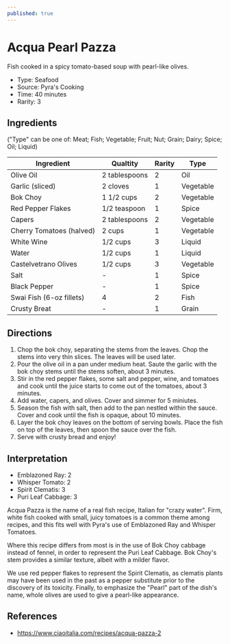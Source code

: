 ```yaml
---
published: true
---
```


# Acqua Pearl Pazza

Fish cooked in a spicy tomato-based soup with pearl-like olives.

* Type: Seafood
* Source: Pyra's Cooking
* Time: 40 minutes
* Rarity: 3

## Ingredients

("Type" can be one of: Meat; Fish; Vegetable; Fruit; Nut; Grain; Dairy; Spice; Oil; Liquid)

| Ingredient           | Qualtity       | Rarity | Type      |
| -------------------- | -------------- | ------ | --------- |
| Olive Oil            | 2 tablespoons  | 2      | Oil       |
| Garlic (sliced)      | 2 cloves       | 1      | Vegetable |
| Bok Choy             | 1 1/2 cups     | 2      | Vegetable |
| Red Pepper Flakes    | 1/2 teaspoon   | 1      | Spice     |
| Capers               | 2 tablespoons  | 2      | Vegetable |
| Cherry Tomatoes (halved) | 2 cups     | 1      | Vegetable |
| White Wine           | 1/2 cups       | 3      | Liquid    |
| Water                | 1/2 cups       | 1      | Liquid    |
| Castelvetrano Olives | 1/2 cups       | 3      | Vegetable |
| Salt                 | -              | 1      | Spice     |
| Black Pepper         | -              | 1      | Spice     |
| Swai Fish (6-oz fillets) | 4          | 2      | Fish      |
| Crusty Breat         | -              | 1      | Grain     |

## Directions

1. Chop the bok choy, separating the stems from the leaves. Chop the stems into very thin slices. The leaves will be used later.
2. Pour the olive oil in a pan under medium heat. Saute the garlic with the bok choy stems until the stems soften, about 3 minutes.
3. Stir in the red pepper flakes, some salt and pepper, wine, and tomatoes and cook until the juice starts to come out of the tomatoes, about 3 minutes.
4. Add water, capers, and olives. Cover and simmer for 5 miniutes.
5. Season the fish with salt, then add to the pan nestled within the sauce. Cover and cook until the fish is opaque, about 10 minutes.
6. Layer the bok choy leaves on the bottom of serving bowls. Place the fish on top of the leaves, then spoon the sauce over the fish.
7. Serve with crusty bread and enjoy!

## Interpretation

* Emblazoned Ray: 2
* Whisper Tomato: 2
* Spirit Clematis: 3
* Puri Leaf Cabbage: 3

Acqua Pazza is the name of a real fish recipe, Italian for "crazy water". Firm, white fish cooked with small, juicy tomatoes is a common theme among recipes, and this fits well with Pyra's use of Emblazoned Ray and Whisper Tomatoes.

Where this recipe differs from most is in the use of Bok Choy cabbage instead of fennel, in order to represent the Puri Leaf Cabbage. Bok Choy's stem provides a similar texture, albeit with a milder flavor.

We use red pepper flakes to represent the Spirit Clematis, as clematis plants may have been used in the past as a pepper substitute prior to the discovery of its toxicity. Finally, to emphasize the "Pearl" part of the dish's name, whole olives are used to give a pearl-like appearance.

## References

* https://www.ciaoitalia.com/recipes/acqua-pazza-2
